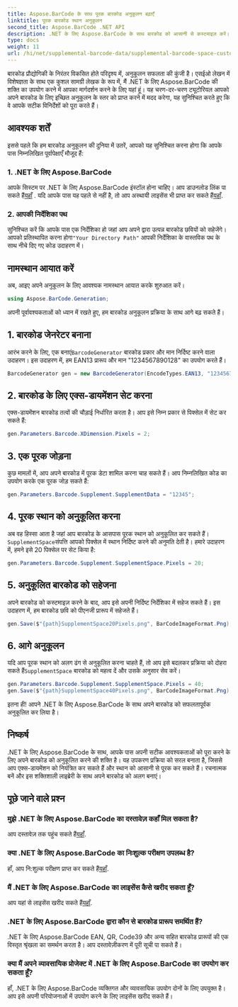 ```yaml
---
title: Aspose.BarCode के साथ पूरक बारकोड अनुकूलन बढ़ाएँ
linktitle: पूरक बारकोड स्थान अनुकूलन
second_title: Aspose.BarCode .NET API
description: .NET के लिए Aspose.BarCode के साथ बारकोड को आसानी से कस्टमाइज़ करें। एक्स-आयाम और पूरक स्थान को नियंत्रित करें। निःशुल्क परीक्षण आज़माएँ!
type: docs
weight: 11
url: /hi/net/supplemental-barcode-data/supplemental-barcode-space-customization/
---
```


बारकोड प्रौद्योगिकी के निरंतर विकसित होते परिदृश्य में, अनुकूलन सफलता की कुंजी है। एसईओ लेखन में विशेषज्ञता के साथ एक कुशल सामग्री लेखक के रूप में, मैं .NET के लिए Aspose.BarCode की शक्ति का उपयोग करने में आपका मार्गदर्शन करने के लिए यहां हूं। यह चरण-दर-चरण ट्यूटोरियल आपको अपने बारकोड के लिए इच्छित अनुकूलन के स्तर को प्राप्त करने में मदद करेगा, यह सुनिश्चित करते हुए कि वे आपके सटीक विनिर्देशों को पूरा करते हैं।

## आवश्यक शर्तें

इससे पहले कि हम बारकोड अनुकूलन की दुनिया में उतरें, आपको यह सुनिश्चित करना होगा कि आपके पास निम्नलिखित पूर्वापेक्षाएँ मौजूद हैं:

### 1. .NET के लिए Aspose.BarCode

 आपके सिस्टम पर .NET के लिए Aspose.BarCode इंस्टॉल होना चाहिए। आप डाउनलोड लिंक पा सकते हैं[यहाँ](https://releases.aspose.com/barcode/net/) . यदि आपके पास यह पहले से नहीं है, तो आप अस्थायी लाइसेंस भी प्राप्त कर सकते हैं[यहाँ](https://purchase.aspose.com/temporary-license/).

### 2. आपकी निर्देशिका पथ

सुनिश्चित करें कि आपके पास एक निर्देशिका हो जहां आप अपने द्वारा उत्पन्न बारकोड छवियों को सहेजेंगे। आपको प्रतिस्थापित करना होगा`"Your Directory Path"` आपकी निर्देशिका के वास्तविक पथ के साथ नीचे दिए गए कोड उदाहरण में।

## नामस्थान आयात करें

अब, आइए अपने अनुकूलन के लिए आवश्यक नामस्थान आयात करके शुरुआत करें।

```csharp
using Aspose.BarCode.Generation;
```

अपनी पूर्वावश्यकताओं को ध्यान में रखते हुए, हम बारकोड अनुकूलन प्रक्रिया के साथ आगे बढ़ सकते हैं।

## 1. बारकोड जेनरेटर बनाना

 आरंभ करने के लिए, एक बनाएं`BarcodeGenerator` बारकोड प्रकार और मान निर्दिष्ट करने वाला उदाहरण। इस उदाहरण में, हम EAN13 प्रारूप और मान "1234567890128" का उपयोग करते हैं।

```csharp
BarcodeGenerator gen = new BarcodeGenerator(EncodeTypes.EAN13, "1234567890128");
```

## 2. बारकोड के लिए एक्स-डायमेंशन सेट करना

एक्स-डायमेंशन बारकोड तत्वों की चौड़ाई निर्धारित करता है। आप इसे निम्न प्रकार से पिक्सेल में सेट कर सकते हैं:

```csharp
gen.Parameters.Barcode.XDimension.Pixels = 2;
```

## 3. एक पूरक जोड़ना

कुछ मामलों में, आप अपने बारकोड में पूरक डेटा शामिल करना चाह सकते हैं। आप निम्नलिखित कोड का उपयोग करके एक पूरक जोड़ सकते हैं:

```csharp
gen.Parameters.Barcode.Supplement.SupplementData = "12345";
```

## 4. पूरक स्थान को अनुकूलित करना

 अब वह हिस्सा आता है जहां आप बारकोड के आसपास पूरक स्थान को अनुकूलित कर सकते हैं।`SupplementSpace`संपत्ति आपको पिक्सेल में स्थान निर्दिष्ट करने की अनुमति देती है। हमारे उदाहरण में, हमने इसे 20 पिक्सेल पर सेट किया है:

```csharp
gen.Parameters.Barcode.Supplement.SupplementSpace.Pixels = 20;
```

## 5. अनुकूलित बारकोड को सहेजना

अपने बारकोड को कस्टमाइज़ करने के बाद, आप इसे अपनी निर्दिष्ट निर्देशिका में सहेज सकते हैं। इस उदाहरण में, हम बारकोड छवि को पीएनजी प्रारूप में सहेजते हैं।

```csharp
gen.Save($"{path}SupplementSpace20Pixels.png", BarCodeImageFormat.Png);
```

## 6. आगे अनुकूलन

 यदि आप पूरक स्थान को अलग ढंग से अनुकूलित करना चाहते हैं, तो आप इसे बदलकर प्रक्रिया को दोहरा सकते हैं`SupplementSpace` बारकोड को महत्व दें और उसके अनुसार सेव करें।

```csharp
gen.Parameters.Barcode.Supplement.SupplementSpace.Pixels = 40;
gen.Save($"{path}SupplementSpace40Pixels.png", BarCodeImageFormat.Png);
```

इतना ही! आपने .NET के लिए Aspose.BarCode के साथ अपने बारकोड को सफलतापूर्वक अनुकूलित कर लिया है।

## निष्कर्ष

.NET के लिए Aspose.BarCode के साथ, आपके पास अपनी सटीक आवश्यकताओं को पूरा करने के लिए अपने बारकोड को अनुकूलित करने की शक्ति है। यह उपकरण प्रक्रिया को सरल बनाता है, जिससे आप एक्स-डायमेंशन को नियंत्रित कर सकते हैं और स्थान को आसानी से पूरक कर सकते हैं। रचनात्मक बनें और इस शक्तिशाली लाइब्रेरी के साथ अपने बारकोड को अलग बनाएं।

## पूछे जाने वाले प्रश्न

### मुझे .NET के लिए Aspose.BarCode का दस्तावेज़ कहाँ मिल सकता है?
 आप दस्तावेज़ तक पहुंच सकते हैं[यहाँ](https://reference.aspose.com/barcode/net/).

### क्या .NET के लिए Aspose.BarCode का निःशुल्क परीक्षण उपलब्ध है?
 हाँ, आप नि:शुल्क परीक्षण प्राप्त कर सकते हैं[यहाँ](https://releases.aspose.com/).

### मैं .NET के लिए Aspose.BarCode का लाइसेंस कैसे खरीद सकता हूँ?
 आप यहां से लाइसेंस खरीद सकते हैं[यहाँ](https://purchase.aspose.com/buy).

### .NET के लिए Aspose.BarCode द्वारा कौन से बारकोड प्रारूप समर्थित हैं?
.NET के लिए Aspose.BarCode EAN, QR, Code39 और अन्य सहित बारकोड प्रारूपों की एक विस्तृत श्रृंखला का समर्थन करता है। आप दस्तावेज़ीकरण में पूरी सूची पा सकते हैं।

### क्या मैं अपने व्यावसायिक प्रोजेक्ट में .NET के लिए Aspose.BarCode का उपयोग कर सकता हूँ?
हाँ, .NET के लिए Aspose.BarCode व्यक्तिगत और व्यावसायिक उपयोग दोनों के लिए उपयुक्त है। आप इसे अपनी परियोजनाओं में उपयोग करने के लिए लाइसेंस खरीद सकते हैं।